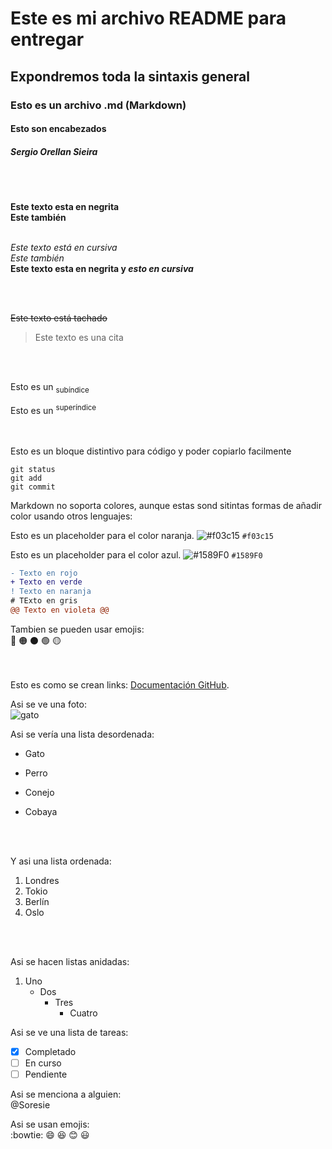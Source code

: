 # Este es mi archivo README para entregar
## Expondremos toda la sintaxis general
### Esto es un archivo .md (Markdown)
#### Esto son encabezados
##### Sergio Orellan Sieira  
<br><br>
  
**Este texto esta en negrita**   
__Este también__       
<br>

*Este texto está en cursiva*   
_Este también_   
**Este texto esta en negrita y _esto en cursiva_** 

<br><br>

~~Este texto está tachado~~
<br>
> Este texto es una cita

   
<br><br>

Esto es un <sub>subíndice</sub>

Esto es un <sup>superíndice</sup>   
<br><br>

Esto es un bloque distintivo para código y poder copiarlo facilmente

```
git status
git add
git commit
```

Markdown no soporta colores, aunque estas sond sitintas formas de añadir color usando otros lenguajes:

Esto es un placeholder para el color naranja.
![#f03c15](https://placehold.co/15x15/f03c15/f03c15.png) `#f03c15`

Esto es un placeholder para el color azul.
 ![#1589F0](https://placehold.co/15x15/1589F0/1589F0.png) `#1589F0`

```diff
- Texto en rojo
+ Texto en verde
! Texto en naranja
# TExto en gris
@@ Texto en violeta @@
```
Tambien se pueden usar emojis:    
🔴
🟠
⚫
🟢
🟡    
<br><br>

Esto es como se crean links: [Documentación GitHub](https://docs.github.com/es). 




Asi se ve una foto:   
![gato](https://github.com/Soresie/OtroProyecto/assets/166688955/a3699a9d-1378-4475-9fb5-37a701cf42c3)    


Asi se vería una lista desordenada:

- Gato
* Perro
+ Conejo
- Cobaya

  <br><br>

   
Y asi una lista ordenada:
  
1.  Londres
2.  Tokio
3.  Berlín
4.  Oslo

<br><br>

Asi se hacen listas anidadas:    

1. Uno
   - Dos
     - Tres
       - Cuatro

Asi se ve una lista de tareas:   
- [x] Completado
- [ ] En curso
- [ ] Pendiente

Asi se menciona a alguien:   
@Soresie


Asi se usan emojis:   
:bowtie: 😄 😆 😊 😃     

[^1]: Esot es un párrafo.
[^2]:Esto es otro párrafo.











